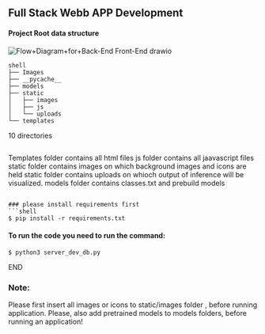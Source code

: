 ## Full Stack Webb APP Development

#### Project Root data structure

![Flow+Diagram+for+Back-End Front-End drawio](https://github.com/user-attachments/assets/583af979-2f2f-4686-a4ae-ab1ddd00f5d2)

```
shell
├── Images
├── __pycache__
├── models
├── static
│   ├── images
│   ├── js
│   └── uploads
└── templates
```
10 directories
```

```
Templates folder contains all html files
js folder contains all jaavascript files
static folder contains images on which background images and icons are held
static folder contains uploads on whioch output of inference will be visualized.
models folder contains classes.txt and prebuild models
```

### please install requirements first
```shell
$ pip install -r requirements.txt
```
#### To run the code you need to run the command:

```shell
$ python3 server_dev_db.py
```
END

### Note:
Please first insert all images or icons to static/images folder , before running application. Please, also add pretrained models to models folders, before running an application!


